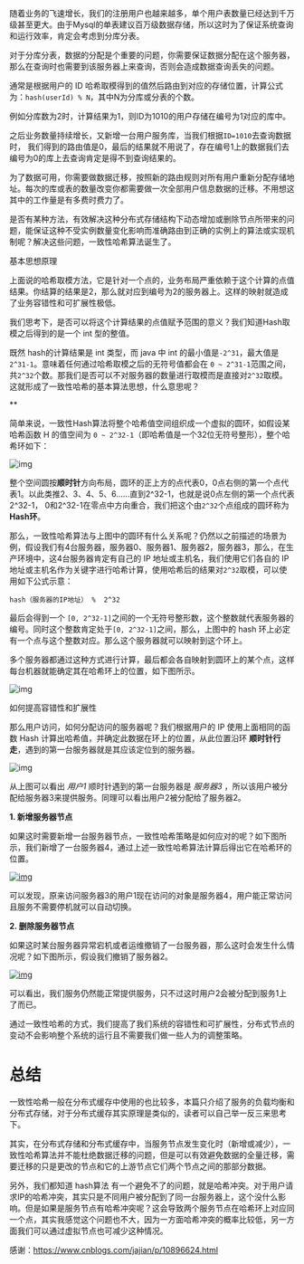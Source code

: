 随着业务的飞速增长，我们的注册用户也越来越多，单个用户表数量已经达到千万级甚至更大。由于Mysql的单表建议百万级数据存储，所以这时为了保证系统查询和运行效率，肯定会考虑到分库分表。

对于分库分表，数据的分配是个重要的问题，你需要保证数据分配在这个服务器，那么在查询时也需要到该服务器上来查询，否则会造成数据查询丢失的问题。

通常是根据用户的 ID 哈希取模得到的值然后路由到对应的存储位置，计算公式为：`hash(userId) % N`，其中N为分库或分表的个数。

例如分库数为2时，计算结果为1，则ID为1010的用户存储在编号为1对应的库中。

之后业务数量持续增长，又新增一台用户服务库，当我们根据`ID=1010`去查询数据时， 我们得到的路由值是0，最后的结果就不用说了，存在编号1上的数据我们去编号为0的库上去查询肯定是得不到查询结果的。 

为了数据可用，你需要做数据迁移，按照新的路由规则对所有用户重新分配存储地址。每次的库或表的数量改变你都需要做一次全部用户信息数据的迁移。不用想这其中的工作量是有多费时费力了。

是否有某种方法，有效解决这种分布式存储结构下动态增加或删除节点所带来的问题，能保证这种不受实例数量变化影响而准确路由到正确的实例上的算法或实现机制呢？解决这些问题，一致性哈希算法诞生了。



基本思想原理

上面说的哈希取模方法，它是针对一个点的，业务布局严重依赖于这个计算的点值结果。你结算的结果是2，那么就对应到编号为2的服务器上。这样的映射就造成了业务容错性和可扩展性极低。 

我们思考下，是否可以将这个计算结果的点值赋予范围的意义？我们知道Hash取模之后得到的是一个 int 型的整值。 

既然 hash的计算结果是 int 类型，而 java 中 int 的最小值是`-2^31`，最大值是`2^31-1`。意味着任何通过哈希取模之后的无符号值都会在 `0 ~ 2^31-1`范围之间，共`2^32`个数。那我们是否可以不对服务器的数量进行取模而是直接对`2^32`取模。这就形成了一致性哈希的基本算法思想，什么意思呢？ 

**<!--这里需要注意一点：**-->

<!--默认的 hash 方法结果是有负值的情况，因此需要我们重写hash方法，保证哈希值的非负性。-->

简单来说，一致性Hash算法将整个哈希值空间组织成一个虚拟的圆环，如假设某哈希函数 H 的值空间为 `0 ~ 2^32-1`（即哈希值是一个32位无符号整形），整个哈希环如下： 

![img](https://img2018.cnblogs.com/blog/1162587/201905/1162587-20190522002756037-1214590265.png) 

整个空间圆按**顺时针**方向布局，圆环的正上方的点代表0，0点右侧的第一个点代表1。以此类推2、3、4、5、6……直到2^32-1，也就是说0点左侧的第一个点代表2^32-1， 0和2^32-1在零点中方向重合，我们把这个由`2^32`个点组成的圆环称为 **Hash环**。 

那么，一致性哈希算法与上图中的圆环有什么关系呢？仍然以之前描述的场景为例，假设我们有4台服务器，服务器0、服务器1、服务器2，服务器3，那么，在生产环境中，这4台服务器肯定有自己的 IP 地址或主机名，我们使用它们各自的 IP 地址或主机名作为关键字进行哈希计算，使用哈希后的结果对`2^32`取模，可以使用如下公式示意：

```
hash（服务器的IP地址） %  2^32
```

最后会得到一个 `[0, 2^32-1]`之间的一个无符号整形数，这个整数就代表服务器的编号。同时这个整数肯定处于`[0, 2^32-1]`之间，那么，上图中的 hash 环上必定有一个点与这个整数对应。那么这个服务器就可以映射到这个环上。

多个服务器都通过这种方式进行计算，最后都会各自映射到圆环上的某个点，这样每台机器就能确定其在哈希环上的位置，如下图所示。

![img](https://img2018.cnblogs.com/blog/1162587/201905/1162587-20190522002853438-1820632464.png) 

如何提高容错性和扩展性

那么用户访问，如何分配访问的服务器呢？我们根据用户的 IP 使用上面相同的函数 Hash 计算出哈希值，并确定此数据在环上的位置，从此位置沿环 **顺时针行走**，遇到的第一台服务器就是其应该定位到的服务器。 

![img](https://img2018.cnblogs.com/blog/1162587/201905/1162587-20190522002844069-651038924.png) 

从上图可以看出 *用户1* 顺时针遇到的第一台服务器是 *服务器3* ，所以该用户被分配给服务器3来提供服务。同理可以看出用户2被分配给了服务器2。

**1. 新增服务器节点**

如果这时需要新增一台服务器节点，一致性哈希策略是如何应对的呢？如下图所示，我们新增了一台服务器4，通过上述一致性哈希算法计算后得出它在哈希环的位置。

[![img](https://img2018.cnblogs.com/blog/1162587/201905/1162587-20190522002904562-1568019350.png)](https://img2018.cnblogs.com/blog/1162587/201905/1162587-20190522002904562-1568019350.png)

可以发现，原来访问服务器3的用户1现在访问的对象是服务器4，用户能正常访问且服务不需要停机就可以自动切换。

**2. 删除服务器节点**

如果这时某台服务器异常宕机或者运维撤销了一台服务器，那么这时会发生什么情况呢？如下图所示，假设我们撤销了服务器2。

[![img](https://img2018.cnblogs.com/blog/1162587/201905/1162587-20190522002915918-282458940.png)](https://img2018.cnblogs.com/blog/1162587/201905/1162587-20190522002915918-282458940.png)

可以看出，我们服务仍然能正常提供服务，只不过这时用户2会被分配到服务1上了而已。

通过一致性哈希的方式，我们提高了我们系统的容错性和可扩展性，分布式节点的变动不会影响整个系统的运行且不需要我们做一些人为的调整策略。



# **总结**

一致性哈希一般在分布式缓存中使用的也比较多，本篇只介绍了服务的负载均衡和分布式存储，对于分布式缓存其实原理是类似的，读者可以自己举一反三来思考下。

其实，在分布式存储和分布式缓存中，当服务节点发生变化时（新增或减少），一致性哈希算法并不能杜绝数据迁移的问题，但是可以有效避免数据的全量迁移，需要迁移的只是更改的节点和它的上游节点它们两个节点之间的那部分数据。

另外，我们都知道 hash算法 有一个避免不了的问题，就是哈希冲突。对于用户请求IP的哈希冲突，其实只是不同用户被分配到了同一台服务器上，这个没什么影响。但是如果是服务节点有哈希冲突呢？这会导致两个服务节点在哈希环上对应同一个点，其实我感觉这个问题也不大，因为一方面哈希冲突的概率比较低，另一方面我们可以通过虚拟节点也可减少这种情况。





感谢：<https://www.cnblogs.com/jajian/p/10896624.html> 